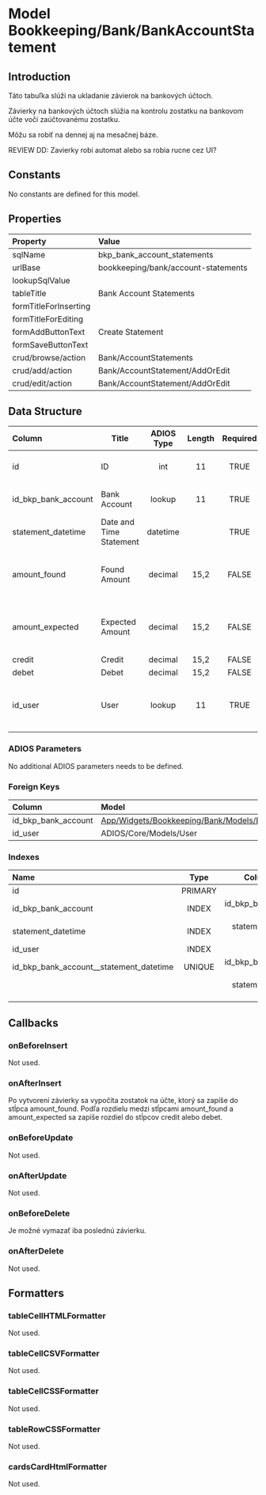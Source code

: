 # Model Bookkeeping/Bank/BankAccountStatement

## Introduction

Táto tabuľka slúži na ukladanie závierok na bankových účtoch.

Závierky na bankových účtoch slúžia na kontrolu zostatku na bankovom účte voči zaúčtovanému zostatku.

Môžu sa robiť na dennej aj na mesačnej báze.

REVIEW DD: Zavierky robi automat alebo sa robia rucne cez UI?

## Constants

No constants are defined for this model.

## Properties

| Property              | Value                               |
| :-------------------- | :---------------------------------- |
| sqlName               | bkp_bank_account_statements         |
| urlBase               | bookkeeping/bank/account-statements |
| lookupSqlValue        |                                     |
| tableTitle            | Bank Account Statements             |
| formTitleForInserting |                                     |
| formTitleForEditing   |                                     |
| formAddButtonText     | Create Statement                    |
| formSaveButtonText    |                                     |
| crud/browse/action    | Bank/AccountStatements              |
| crud/add/action       | Bank/AccountStatement/AddOrEdit     |
| crud/edit/action      | Bank/AccountStatement/AddOrEdit     |

## Data Structure

| Column              | Title                   | ADIOS Type | Length | Required | Notes                                   |
| :------------------ | ----------------------- | :--------: | :----: | :------: | :-------------------------------------- |
| id                  | ID                      |    int     |   11   |   TRUE   | Jedinečné ID záznamu                    |
| id_bkp_bank_account | Bank Account            |   lookup   |   11   |   TRUE   | ID bankového účtu                       |
| statement_datetime  | Date and Time Statement |  datetime  |        |   TRUE   | Dátum a čas závierky                    |
| amount_found        | Found Amount            |  decimal   |  15,2  |  FALSE   | Suma, ktorá bola pri závierke zistená   |
| amount_expected     | Expected Amount         |  decimal   |  15,2  |  FALSE   | Suma, ktorá bola pri závierke očakávaná |
| credit              | Credit                  |  decimal   |  15,2  |  FALSE   | Prebytok                                |
| debet               | Debet                   |  decimal   |  15,2  |  FALSE   | Manko                                   |
| id_user             | User                    |   lookup   |   11   |   TRUE   | ID užívateľa, ktorý závierku vykonall   |


### ADIOS Parameters

No additional ADIOS parameters needs to be defined.

### Foreign Keys

| Column              | Model                                                                                              | Relation | OnUpdate | OnDelete |
| :------------------ | :------------------------------------------------------------------------------------------------- | :------: | -------- | -------- |
| id_bkp_bank_account | [App/Widgets/Bookkeeping/Bank/Models/BankAccount](../../../Bookkeeping/Bank/Models/BankAccount.md) |   1:N    | Cascade  | Cascade  |
| id_user             | ADIOS/Core/Models/User                                                                             |   1:N    | Cascade  | Restrict |

### Indexes

| Name                                    |  Type   |          Column + Order |
| :-------------------------------------- | :-----: | ----------------------: |
| id                                      | PRIMARY |                  id ASC |
| id_bkp_bank_account                     |  INDEX  | id_bkp_bank_account ASC |
| statement_datetime                      |  INDEX  |  statement_datetime ASC |
| id_user                                 |  INDEX  |             id_user ASC |
| id_bkp_bank_account__statement_datetime | UNIQUE  | id_bkp_bank_account ASC |
|                                         |         |  statement_datetime ASC |

## Callbacks

### onBeforeInsert

Not used.

### onAfterInsert

Po vytvorení závierky sa vypočíta zostatok na účte, ktorý sa zapíše do stĺpca amount_found.
Podľa rozdielu medzi stĺpcami amount_found a amount_expected sa zapíše rozdiel do stĺpcov credit alebo debet.

### onBeforeUpdate

Not used.

### onAfterUpdate

Not used.

### onBeforeDelete

Je možné vymazať iba poslednú závierku.

### onAfterDelete

Not used.

## Formatters

### tableCellHTMLFormatter

Not used.

### tableCellCSVFormatter

Not used.

### tableCellCSSFormatter

Not used.

### tableRowCSSFormatter

Not used.

### cardsCardHtmlFormatter

Not used.
